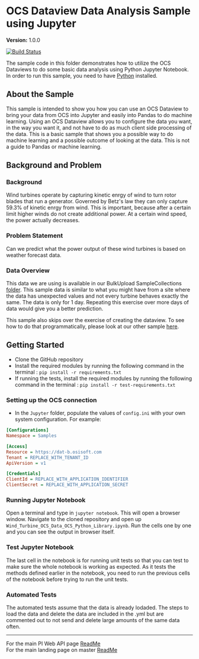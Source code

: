 # OCS Dataview Data Analysis Sample using Jupyter

**Version:** 1.0.0

[![Build Status](https://dev.azure.com/osieng/engineering/_apis/build/status/product-readiness/PI-System/PIWebAPI_Data_Analysis?branchName=master)](https://dev.azure.com/osieng/engineering/_build?definitionId=1644&branchName=master)

The sample code in this folder demonstrates how to utilize the OCS Dataviews to do some basic data analysis using Python Jupyter Notebook. In order to run this sample, you need to have [Python](https://www.python.org/downloads/) installed.  

## About the Sample

This sample is intended to show you how you can use an OCS Dataview to bring your data from OCS into Jupyter and easily into Pandas to do machine learning.  Using an OCS Dataview allows you to configure the data you want, in the way you want it, and not have to do as much client side processing of the data.  This is a basic sample that shows you a possible way to do machine learning and a possible outcome of looking at the data.  This is not a guide to Pandas or machine learning.

## Background and Problem

### Background

Wind turbines operate by capturing kinetic enrgy of wind to turn rotor blades that run a generator.  Governed by Betz's law they can only capture 59.3% of kinetic enrgy from wind.  This is important, because after a certain limit higher winds do not create additional power.  At a certain wind speed, the power actually decreases. 

### Problem Statement

Can we predict what the power output of these wind turbines is based on weather forecast data.

### Data Overview

This data we are using is available in our BulkUpload SampleCollections [folder](https://github.com/osisoft/OSI-Samples-OCS/tree/master/advanced_samples/Bulk_Upload/SampleCollections/DataviewWind).  This sample data is similar to what you might have from a site where the data has unexpected values and not every turbine behaves exactly the same.  The data is only for 1 day.  Repeating this exercise over more days of data would give you a better prediction.    

This sample also skips over the exercise of creating the dataview.  To see how to do that programmatically, please look at our other sample [here](https://github.com/osisoft/OSI-Samples-OCS/tree/master/basic_samples/DataViews). 

## Getting Started

- Clone the GitHub repository
- Install the required modules by running the following command in the terminal : `pip install -r requirements.txt`
- If running the tests, install the required modules by running the following command in the terminal : `pip install -r test-requirements.txt`

### Setting up the OCS connection

- In the `Jupyter` folder, populate the values of `config.ini` with your own system configuration.
  For example:

```ini
[Configurations]
Namespace = Samples

[Access]
Resource = https://dat-b.osisoft.com
Tenant = REPLACE_WITH_TENANT_ID
ApiVersion = v1

[Credentials]
ClientId = REPLACE_WITH_APPLICATION_IDENTIFIER
ClientSecret = REPLACE_WITH_APPLICATION_SECRET
```


### Running Jupyter Notebook

Open a terminal and type in `jupyter notebook`. This will open a browser window. Navigate to the cloned repository and open up `Wind_Turbine_OCS_Data_OCS_Python_Library.ipynb`. Run the cells one by one and you can see the output in browser itself.

### Test Jupyter Notebook

The last cell in the notebook is for running unit tests so that you can test to make sure the whole notebook is working as expected. As it tests the methods defined earlier in the notebook, you need to run the previous cells of the notebook before trying to run the unit tests.

### Automated Tests

The automated tests assume that the data is already lodaded.  The steps to load the data and delete the data are included in the .yml but are commented out to not send and delete large amounts of the same data often.   



---

For the main PI Web API page [ReadMe](../)  
For the main landing page on master [ReadMe](https://github.com/osisoft/OSI-Samples)
